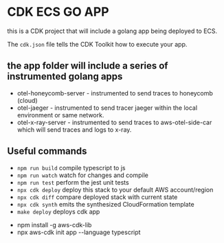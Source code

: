 # CDK ECS GO APP

this is a CDK project that will include a golang app being deployed to ECS.

The `cdk.json` file tells the CDK Toolkit how to execute your app.

## the app folder will include a series of instrumented golang apps 
* otel-honeycomb-server - instrumented to send traces to honeycomb (cloud)
* otel-jaeger - instrumented to send tracer jaeger within the local environment or same network.
* otel-x-ray-server - instrumented to send traces to aws-otel-side-car which will send traces and logs to x-ray.
## Useful commands

* `npm run build`   compile typescript to js
* `npm run watch`   watch for changes and compile
* `npm run test`    perform the jest unit tests
* `npx cdk deploy`  deploy this stack to your default AWS account/region
* `npx cdk diff`    compare deployed stack with current state
* `npx cdk synth`   emits the synthesized CloudFormation template
* `make deploy`     deploys cdk app
- npm install -g aws-cdk-lib
- npx aws-cdk init app --language typescript